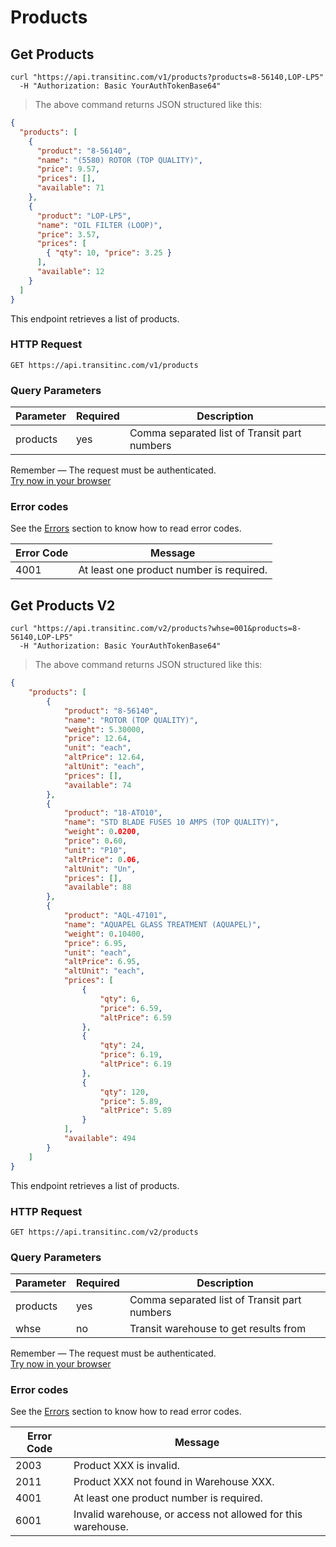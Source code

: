 # Products

## Get Products

```shell
curl "https://api.transitinc.com/v1/products?products=8-56140,LOP-LP5"
  -H "Authorization: Basic YourAuthTokenBase64"
```

> The above command returns JSON structured like this:

```json
{
  "products": [
    {
      "product": "8-56140",
      "name": "(5580) ROTOR (TOP QUALITY)",
      "price": 9.57,
      "prices": [],
      "available": 71
    },
    {
      "product": "LOP-LP5",
      "name": "OIL FILTER (LOOP)",
      "price": 3.57,
      "prices": [
        { "qty": 10, "price": 3.25 }
      ],
      "available": 12
    }
  ]
}
```

This endpoint retrieves a list of products.

### HTTP Request

`GET https://api.transitinc.com/v1/products`

### Query Parameters

Parameter | Required | Description
--------- | -------- | -----------
products | yes | Comma separated list of Transit part numbers

<aside class="notice">
  Remember — The request must be authenticated.
</aside>

<aside class="notice">
  <a href="/v1/products?products=8-56140,LOP-LP5">Try now in your browser</a>
</aside>

### Error codes

See the [Errors](#errors) section to know how to read error codes.

Error Code | Message
---------- | -------
4001 | At least one product number is required.

## Get Products V2

```shell
curl "https://api.transitinc.com/v2/products?whse=001&products=8-56140,LOP-LP5"
  -H "Authorization: Basic YourAuthTokenBase64"
```

> The above command returns JSON structured like this:

```json
{
    "products": [
        {
            "product": "8-56140",
            "name": "ROTOR (TOP QUALITY)",
            "weight": 5.30000,
            "price": 12.64,
            "unit": "each",
            "altPrice": 12.64,
            "altUnit": "each",
            "prices": [],
            "available": 74
        },
        {
            "product": "18-ATO10",
            "name": "STD BLADE FUSES 10 AMPS (TOP QUALITY)",
            "weight": 0.0200,
            "price": 0.60,
            "unit": "P10",
            "altPrice": 0.06,
            "altUnit": "Un",
            "prices": [],
            "available": 88
        },
        {
            "product": "AQL-47101",
            "name": "AQUAPEL GLASS TREATMENT (AQUAPEL)",
            "weight": 0.10400,
            "price": 6.95,
            "unit": "each",
            "altPrice": 6.95,
            "altUnit": "each",
            "prices": [
                {
                    "qty": 6,
                    "price": 6.59,
                    "altPrice": 6.59
                },
                {
                    "qty": 24,
                    "price": 6.19,
                    "altPrice": 6.19
                },
                {
                    "qty": 120,
                    "price": 5.89,
                    "altPrice": 5.89
                }
            ],
            "available": 494
        }
    ]
}
```

This endpoint retrieves a list of products.

### HTTP Request

`GET https://api.transitinc.com/v2/products`

### Query Parameters

Parameter | Required | Description
--------- | -------- | -----------
products | yes | Comma separated list of Transit part numbers
whse | no | Transit warehouse to get results from

<aside class="notice">
  Remember — The request must be authenticated.
</aside>

<aside class="notice">
  <a href="/v2/products?whse=001&products=8-56140,LOP-LP5">Try now in your browser</a>
</aside>

### Error codes

See the [Errors](#errors) section to know how to read error codes.

Error Code | Message
---------- | -------
2003 | Product XXX is invalid.
2011 | Product XXX not found in Warehouse XXX.
4001 | At least one product number is required.
6001 | Invalid warehouse, or access not allowed for this warehouse.
